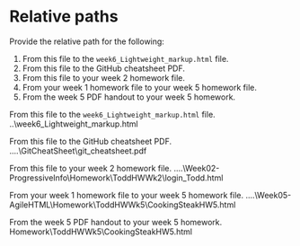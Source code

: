 # Relative paths

Provide the relative path for the following:

1. From this file to the `week6_Lightweight_markup.html` file.
1. From this file to the GitHub cheatsheet PDF.
1. From this file to your week 2 homework file.
1. From your week 1 homework file to your week 5 homework file.
1. From the week 5 PDF handout to your week 5 homework.



From this file to the `week6_Lightweight_markup.html` file.
..\week6_Lightweight_markup.html

From this file to the GitHub cheatsheet PDF.
..\..\GitCheatSheet\git_cheatsheet.pdf

From this file to your week 2 homework file.
..\..\Week02-ProgressiveInfo\Homework\ToddHWWk2\login_Todd.html

From your week 1 homework file to your week 5 homework file.
..\..\Week05-AgileHTML\Homework\ToddHWWk5\CookingSteakHW5.html

From the week 5 PDF handout to your week 5 homework.
Homework\ToddHWWk5\CookingSteakHW5.html



